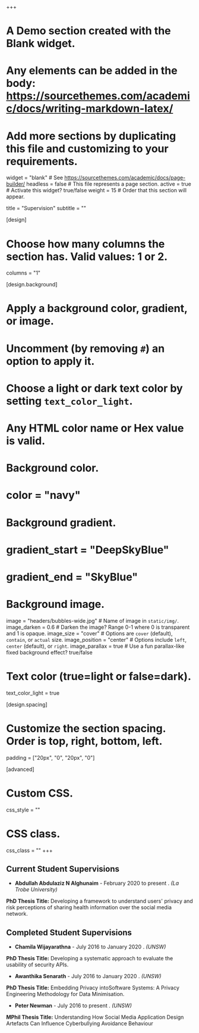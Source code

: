 +++
# A Demo section created with the Blank widget.
# Any elements can be added in the body: https://sourcethemes.com/academic/docs/writing-markdown-latex/
# Add more sections by duplicating this file and customizing to your requirements.

widget = "blank"  # See https://sourcethemes.com/academic/docs/page-builder/
headless = false  # This file represents a page section.
active = true  # Activate this widget? true/false
weight = 15  # Order that this section will appear.

title = "Supervision"
subtitle = ""



[design]
  # Choose how many columns the section has. Valid values: 1 or 2.
  columns = "1"


[design.background]
  # Apply a background color, gradient, or image.
  #   Uncomment (by removing `#`) an option to apply it.
  #   Choose a light or dark text color by setting `text_color_light`.
  #   Any HTML color name or Hex value is valid.

  # Background color.
  # color = "navy"
  
  # Background gradient.
  # gradient_start = "DeepSkyBlue"
  # gradient_end = "SkyBlue"
  
  # Background image.
  image = "headers/bubbles-wide.jpg"  # Name of image in `static/img/`.
  image_darken = 0.6  # Darken the image? Range 0-1 where 0 is transparent and 1 is opaque.
  image_size = "cover"  #  Options are `cover` (default), `contain`, or `actual` size.
  image_position = "center"  # Options include `left`, `center` (default), or `right`.
  image_parallax = true  # Use a fun parallax-like fixed background effect? true/false

  # Text color (true=light or false=dark).
  text_color_light = true

[design.spacing]
  # Customize the section spacing. Order is top, right, bottom, left.
  padding = ["20px", "0", "20px", "0"]

[advanced]
 # Custom CSS. 
 css_style = ""
 
 # CSS class.
 css_class = ""
+++
##  Current Student Supervisions

* **Abdullah Abdulaziz N Alghunaim** - February 2020 to present . _(La Trobe University)_ 

**PhD Thesis Title:** Developing a framework to understand users' privacy and risk perceptions of sharing health information over the social media network.



## Completed Student Supervisions


* **Chamila Wijayarathna** - July 2016 to January 2020 . _(UNSW)_ 

**PhD Thesis Title:** Developing a systematic approach to evaluate the usability of security APIs.

* **Awanthika Senarath** - July 2016 to January 2020 . _(UNSW)_ 

**PhD Thesis Title:** Embedding Privacy intoSoftware Systems: A Privacy Engineering Methodology for Data Minimisation.

* **Peter Newman** - July 2016 to present . _(UNSW)_ 

**MPhil Thesis Title:** Understanding How Social Media Application Design Artefacts Can Influence Cyberbullying Avoidance Behaviour

